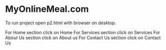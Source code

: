 # MyOnlineMeal.com

To run project open p2.html with browser on desktop.

For Home section click on Home
For Services section click on Services
For About Us section click on About us
For Contact Us section click on Contact Us 
